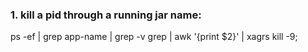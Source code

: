 ### 1. kill a pid through a running jar name:
  ps -ef | grep app-name | grep -v grep | awk '{print $2}' | xagrs kill -9;